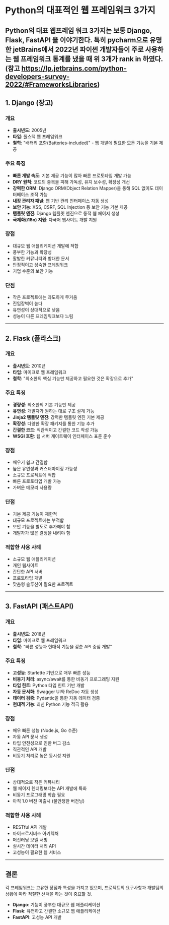 # Python의 대표적인 웹 프레임워크 3가지

Python의 대표 웹프레임 워크 3가지는 보통  **Django**, **Flask**, **FastAPI** 을 이야기한다.
특히 pycharm으로 유명한 jetBrains에서 2022년 파이썬 개발자들이 주로 사용하는 웹 프레임워크 통계를 냈을 때 
위 3개가 rank in 하였다. (참고 https://lp.jetbrains.com/python-developers-survey-2022/#FrameworksLibraries)
---

## 1. Django (장고)

### 개요
- **출시년도**: 2005년
- **타입**: 풀스택 웹 프레임워크
- **철학**: "배터리 포함(Batteries-included)" - 웹 개발에 필요한 모든 기능을 기본 제공

### 주요 특징
- **빠른 개발 속도**: 기본 제공 기능이 많아 빠른 프로토타입 개발 가능
- **DRY 원칙**: 코드의 중복을 피해 가독성, 유지 보수성, 확장성 개선
- **강력한 ORM**: Django ORM(Object Relation Mapper)을 통해 SQL 없이도 데이터베이스 조작 가능
- **내장 관리자 패널**: 웹 기반 관리 인터페이스 자동 생성
- **보안 기능**: XSS, CSRF, SQL Injection 등 보안 기능 기본 제공
- **템플릿 엔진**: Django 템플릿 엔진으로 동적 웹 페이지 생성
- **국제화(i18n) 지원**: 다국어 웹사이트 개발 지원

### 장점
- 대규모 웹 애플리케이션 개발에 적합
- 풍부한 기능과 확장성
- 활발한 커뮤니티와 방대한 문서
- 안정적이고 성숙한 프레임워크
- 기업 수준의 보안 기능

### 단점
- 작은 프로젝트에는 과도하게 무거움
- 진입장벽이 높다
- 유연성이 상대적으로 낮음
- 성능이 다른 프레임워크보다 느림
---

## 2. Flask (플라스크)

### 개요
- **출시년도**: 2010년
- **타입**: 마이크로 웹 프레임워크
- **철학**: "최소한의 핵심 기능만 제공하고 필요한 것은 확장으로 추가"

### 주요 특징
- **경량성**: 최소한의 기본 기능만 제공
- **유연성**: 개발자가 원하는 대로 구조 설계 가능
- **Jinja2 템플릿 엔진**: 강력한 템플릿 엔진 기본 제공
- **확장성**: 다양한 확장 패키지를 통한 기능 추가
- **간결한 코드**: 직관적이고 간결한 코드 작성 가능
- **WSGI 호환**: 웹 서버 게이트웨이 인터페이스 표준 준수

### 장점
- 배우기 쉽고 간결함
- 높은 유연성과 커스터마이징 가능성
- 소규모 프로젝트에 적합
- 빠른 프로토타입 개발 가능
- 가벼운 메모리 사용량

### 단점
- 기본 제공 기능이 제한적
- 대규모 프로젝트에는 부적합
- 보안 기능을 별도로 추가해야 함
- 개발자가 많은 결정을 내려야 함

### 적합한 사용 사례
- 소규모 웹 애플리케이션
- 개인 웹사이트
- 간단한 API 서버
- 프로토타입 개발
- 맞춤형 솔루션이 필요한 프로젝트

---

## 3. FastAPI (패스트API)

### 개요
- **출시년도**: 2018년
- **타입**: 마이크로 웹 프레임워크
- **철학**: "빠른 성능과 현대적 기능을 갖춘 API 중심 개발"

### 주요 특징
- **고성능**: Starlette 기반으로 매우 빠른 성능
- **비동기 처리**: async/await를 통한 비동기 프로그래밍 지원
- **타입 힌트**: Python 타입 힌트 기반 개발
- **자동 문서화**: Swagger UI와 ReDoc 자동 생성
- **데이터 검증**: Pydantic을 통한 자동 데이터 검증
- **현대적 기능**: 최신 Python 기능 적극 활용

### 장점
- 매우 빠른 성능 (Node.js, Go 수준)
- 자동 API 문서 생성
- 타입 안전성으로 인한 버그 감소
- 직관적인 API 개발
- 비동기 처리로 높은 동시성 지원

### 단점
- 상대적으로 작은 커뮤니티
- 웹 페이지 렌더링보다는 API 개발에 특화
- 비동기 프로그래밍 학습 필요
- 아직 1.0 버전 미출시 (불안정한 버전닝)

### 적합한 사용 사례
- RESTful API 개발
- 마이크로서비스 아키텍처
- 머신러닝 모델 서빙
- 실시간 데이터 처리 API
- 고성능이 필요한 웹 서비스

---
## 결론

각 프레임워크는 고유한 장점과 특성을 가지고 있으며, 프로젝트의 요구사항과 개발팀의 상황에 따라 적절한 선택을 하는 것이 중요할 것. 

- **Django**: 기능이 풍부한 대규모 웹 애플리케이션
- **Flask**: 유연하고 간결한 소규모 웹 애플리케이션
- **FastAPI**: 고성능 API 개발
